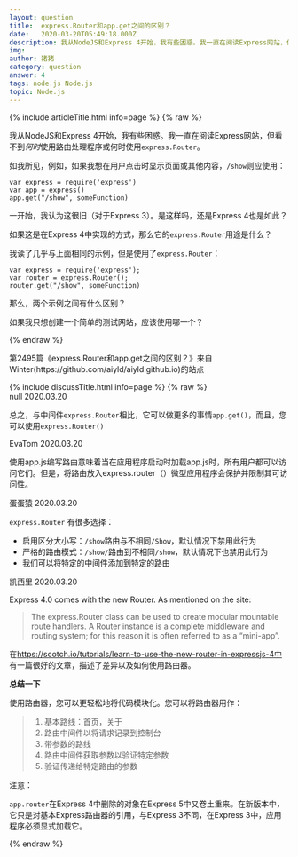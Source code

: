```yaml
---
layout: question
title:  express.Router和app.get之间的区别？
date:   2020-03-20T05:49:18.000Z
description: 我从NodeJS和Express 4开始，我有些困惑。我一直在阅读Express网站，但看不到何时使用路由处理程序或何时使用express.Router。...
img: 
author: 猪猪
category: question
answer: 4
tags: node.js Node.js
topic: Node.js
---
```

<div class="article-root">
  <div class="article">
    {% include articleTitle.html info=page %}
    {% raw %}
    <div class="article-content"><p><font style="vertical-align: inherit;"><font style="vertical-align: inherit;">我从NodeJS和Express 4开始，我有些困惑。</font><font style="vertical-align: inherit;">我一直在阅读Express网站，但看不到</font></font><em><font style="vertical-align: inherit;"><font style="vertical-align: inherit;">何时</font></font></em><font style="vertical-align: inherit;"><font style="vertical-align: inherit;">使用路由处理程序或何时使用</font></font><code>express.Router</code><font style="vertical-align: inherit;"><font style="vertical-align: inherit;">。</font></font></p>

<p><font style="vertical-align: inherit;"><font style="vertical-align: inherit;">如我所见，例如，如果我想在用户点击时显示页面或其他内容，</font></font><code>/show</code><font style="vertical-align: inherit;"><font style="vertical-align: inherit;">则应使用：</font></font></p>

<pre><code>var express = require('express')    <font></font>
var app = express()    <font></font>
app.get("/show", someFunction)  <font></font>
</code></pre>

<p><font style="vertical-align: inherit;"><font style="vertical-align: inherit;">一开始，我认为这很旧（对于Express 3）。</font><font style="vertical-align: inherit;">是这样吗，还是Express 4也是如此？</font></font></p>

<p><font style="vertical-align: inherit;"><font style="vertical-align: inherit;">如果这是在Express 4中实现的方式，那么它的</font></font><code>express.Router</code><font style="vertical-align: inherit;"><font style="vertical-align: inherit;">用途是什么？</font></font></p>

<p><font style="vertical-align: inherit;"><font style="vertical-align: inherit;">我读了几乎与上面相同的示例，但是使用了</font></font><code>express.Router</code><font style="vertical-align: inherit;"><font style="vertical-align: inherit;">：</font></font></p>

<pre><code>var express = require('express');<font></font>
var router = express.Router();<font></font>
router.get("/show", someFunction)<font></font>
</code></pre>

<p><font style="vertical-align: inherit;"><font style="vertical-align: inherit;">那么，两个示例之间有什么区别？ </font></font></p>

<p><font style="vertical-align: inherit;"><font style="vertical-align: inherit;">如果我只想创建一个简单的测试网站，应该使用哪一个？</font></font></p></div>
    {% endraw %}
  </div>
  <p class="winter_mark">第2495篇《express.Router和app.get之间的区别？》来自Winter(https://github.com/aiyld/aiyld.github.io)的站点</p>
  <div class="discuss-wrapper">
    {% include discussTitle.html info=page %}
    {% raw %}
    <div class="discuss-item">
        <div class="discuss-parent">
          <div class="discuss-meta">
            <span class="discuss-user">null</span>
            <span class="discuss-time">2020.03.20</span>
          </div>
          <div class="discuss-comment"><p><font style="vertical-align: inherit;"><font style="vertical-align: inherit;">总之</font><font style="vertical-align: inherit;">，与中间件</font></font><code>express.Router</code><font style="vertical-align: inherit;"><font style="vertical-align: inherit;">相比</font><font style="vertical-align: inherit;">，它</font><font style="vertical-align: inherit;">可以做更多的事情</font></font><code>app.get()</code><font style="vertical-align: inherit;"><font style="vertical-align: inherit;">，而且，您可以使用</font></font><code>express.Router()</code></p></div>
        </div></div><div class="discuss-item">
        <div class="discuss-parent">
          <div class="discuss-meta">
            <span class="discuss-user">EvaTom</span>
            <span class="discuss-time">2020.03.20</span>
          </div>
          <div class="discuss-comment"><p><font style="vertical-align: inherit;"><font style="vertical-align: inherit;">使用app.js编写路由意味着当在应用程序启动时加载app.js时，所有用户都可以访问它们。</font><font style="vertical-align: inherit;">但是，将路由放入express.router（）微型应用程序会保护并限制其可访问性。</font></font></p></div>
        </div></div><div class="discuss-item">
        <div class="discuss-parent">
          <div class="discuss-meta">
            <span class="discuss-user">蛋蛋猿</span>
            <span class="discuss-time">2020.03.20</span>
          </div>
          <div class="discuss-comment"><p><code>express.Router</code><font style="vertical-align: inherit;"><font style="vertical-align: inherit;"> 有很多选择：</font></font></p>

<ul>
<li><font style="vertical-align: inherit;"><font style="vertical-align: inherit;">启用区分大小写：</font></font><code>/show</code><font style="vertical-align: inherit;"><font style="vertical-align: inherit;">路由与不相同</font></font><code>/Show</code><font style="vertical-align: inherit;"><font style="vertical-align: inherit;">，默认情况下禁用此行为</font></font></li>
<li><font style="vertical-align: inherit;"><font style="vertical-align: inherit;">严格的路由模式：</font></font><code>/show/</code><font style="vertical-align: inherit;"><font style="vertical-align: inherit;">路由到不相同</font></font><code>/show</code><font style="vertical-align: inherit;"><font style="vertical-align: inherit;">，默认情况下也禁用此行为</font></font></li>
<li><font style="vertical-align: inherit;"><font style="vertical-align: inherit;">我们可以将特定的中间件添加到特定的路由</font></font></li>
</ul></div>
        </div></div><div class="discuss-item">
        <div class="discuss-parent">
          <div class="discuss-meta">
            <span class="discuss-user">凯西里</span>
            <span class="discuss-time">2020.03.20</span>
          </div>
          <div class="discuss-comment"><p>Express 4.0 comes with the new Router. As mentioned on the site: </p>

<blockquote>
  <p>The express.Router class can be used to create modular mountable route
  handlers. A Router instance is a complete middleware and routing
  system; for this reason it is often referred to as a “mini-app”.</p>
</blockquote>

<p><font style="vertical-align: inherit;"><font style="vertical-align: inherit;">在</font></font><a href="https://scotch.io/tutorials/learn-to-use-the-new-router-in-expressjs-4" rel="noreferrer"><font style="vertical-align: inherit;"><font style="vertical-align: inherit;">https://scotch.io/tutorials/learn-to-use-the-new-router-in-expressjs-4中</font></font></a><font style="vertical-align: inherit;"><font style="vertical-align: inherit;">有一篇很好的文章</font><font style="vertical-align: inherit;">，描述了差异以及如何使用路由器。</font></font></p>

<p><strong><font style="vertical-align: inherit;"><font style="vertical-align: inherit;">总结一下</font></font></strong></p>

<p><font style="vertical-align: inherit;"><font style="vertical-align: inherit;">使用路由器，您可以更轻松地将代码模块化。</font><font style="vertical-align: inherit;">您可以将路由器用作：</font></font></p>

<blockquote>
  <ol>
  <li><font style="vertical-align: inherit;"><font style="vertical-align: inherit;">基本路线：首页，关于</font></font></li>
  <li><font style="vertical-align: inherit;"><font style="vertical-align: inherit;">路由中间件以将请求记录到控制台</font></font></li>
  <li><font style="vertical-align: inherit;"><font style="vertical-align: inherit;">带参数的路线</font></font></li>
  <li><font style="vertical-align: inherit;"><font style="vertical-align: inherit;">路由中间件获取参数以验证特定参数</font></font></li>
  <li><font style="vertical-align: inherit;"><font style="vertical-align: inherit;">验证传递给特定路由的参数</font></font></li>
  </ol>
</blockquote>

<p><font style="vertical-align: inherit;"><font style="vertical-align: inherit;">注意：</font></font></p>

<p><font style="vertical-align: inherit;"></font><code>app.router</code><font style="vertical-align: inherit;"><font style="vertical-align: inherit;">在Express 4中删除</font><font style="vertical-align: inherit;">的</font><font style="vertical-align: inherit;">对象在Express 5中又卷土重来。在新版本中，它只是对基本Express路由器的引用，与Express 3不同，在Express 3中，应用程序必须显式加载它。</font></font></p></div>
        </div></div>
    {% endraw %}
  </div>
<div>
